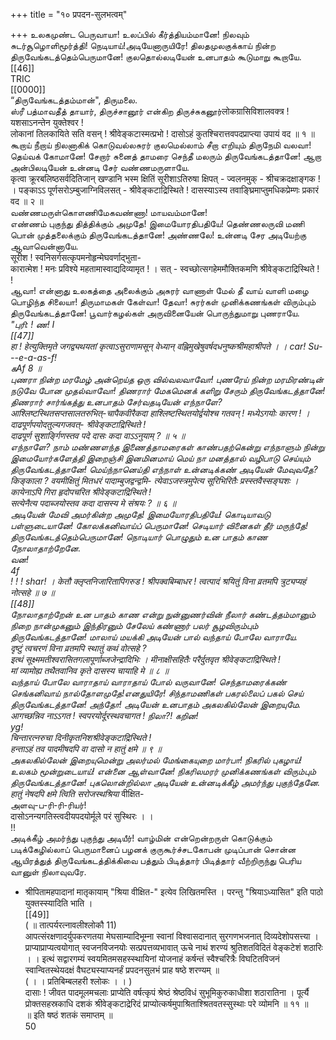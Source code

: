 +++
title = "१० प्रपदन-सुलभत्वम्"

+++
உலகமுண்ட பெருவாயா! உலப்பில் கீர்த்தியம்மானே! நிலவும் சுடர்சூழொளிமூர்த்தி! நெடியாய்!அடியேனாருயிரே! திலதமுலகுக்காய் நின்ற திருவேங்கடத்தெம்பெருமானே! குலதொல்லடியேன் உனபாதம் கூடுமாறு கூறாயே.   
[[46]]  
TRIC   
[[0000]]  
“திருவேங்கடத்தம்மான்", திருமலை.   
ஸ்ரீ பத்மாவதீத் தாயார், திருச்சானூர் என்கிற திருச்சுகனூர்लोकग्रासिविशालवक्त्र ! यशसाऽनन्तेन युक्तेश्वर !   
लोकानां तिलकायिते सति वसन् ! श्रीवेङ्कटास्मत्प्रभो ! दासोऽहं कुतश्चिरात्तवपदप्राप्त्या उपायं वद ॥ १ ॥   
கூறாய் நீறாய் நிலனாகிக் கொடுவல்லசுரர் குலமெல்லாம் சீறா எறியும் திருநேமி வலவா! தெய்வக் கோமானே! சேறார் சுனைத் தாமரை செந்தீ மலரும் திருவேங்கடத்தானே! ஆறா அன்பிலடியேன் உன்னடி சேர் வண்ணமருளாயே.   
कृत्वा क्रूरबलिष्ठसर्वदितिजान् खण्डानि भस्म क्षितिं सूरीशाऽतिरुषा क्षिपत् - ज्वलनमुक् - श्रीचक्रदक्षाङ्गक ! । पङ्काऽऽ पूर्णसरोऽम्बुजाग्निविलसत् - श्रीवेङ्कटाद्रिस्थिते ! दासस्याऽस्य तवाङ्घ्रिमाप्तुमधिकप्रेम्णः प्रकारं वद ॥ २ ॥   
வண்ணமருள்கொௗணிமேகவண்ணா! மாயவம்மானே!   
எண்ணம் புகுந்து தித்திக்கும் அமுதே! இமையோரதிபதியே! தெண்ணலருவி மணி பொன் முத்தலைக்கும் திருவேங்கடத்தானே! அண்ணலே! உன்னடி சேர அடியேற்கு ஆவாவென்னாயே.   
सूरीश ! स्वनिसर्गसत्कृपमनोहृन्मेघवर्णाद्भुता-   
कारात्मेश ! मनः प्रविश्ये महतामास्वाद्यदिव्यामृत ! । सत् - स्वच्छोत्सगहेममौक्तिकमणि श्रीवेङ्कटाद्रिस्थिते !   
!   
ஆவா! என்னாது உலகத்தை அலைக்கும் அசுரர் வாணாள் மேல் தீ வாய் வாளி மழை பொழிந்த சிலையா! திருமாமகள் கேள்வா! தேவா! சுரர்கள் முனிக்கணங்கள் விரும்பும் திருவேங்கடத்தானே! பூவார்கழல்கள் அருவினையேன் பொருந்துமாறு புணராயே.   
*"புரி: ! ண! I   
[[47]]  
हा ! हेत्युक्तिमृते जगद्व्यथयतां कृत्वाऽसुराणामसून् वेध्यान् वह्निमुखेषुवर्षदधनुष्कश्रीमहाश्रीपते । । car! Su---e-a-as-f!   
கAf 8 ॥   
புணரா நின்ற மரமேழ் அன்றெய்த ஒரு வில்வலவாவோ! புணரேய் நின்ற மரமிரண்டின் நடுவே போன முதல்வாவோ! திணரார் மேகமெனக் களிறு சேரும் திருவேங்கடத்தானே! திணரார் சார்ங்கத்து உனபாதம் சேர்வதடியேன் எந்நாளே?   
आश्लिष्टस्थितसप्तसालतरुभित्-चापैकवीरैकदा हाश्लिष्टस्थितयोर्द्वयोश्च गतवन् ! मध्येऽगयोः कारण ! । दाढपूर्णपयोदतुल्यगजवत्- श्रीवेङ्कटाद्रिस्थिते !   
दाढपूर्ण सुशार्ङ्गिणस्तव पदे दासः कदा वाऽऽनुयाम् ? ॥ ५ ॥   
எந்நாளே? நாம் மண்ணளந்த இணைத்தாமரைகள் காண்பதற்கென்று எந்நாளும் நின்று இமையோர்களேத்தி இறைஞ்சி இனமினமாய் மெய் நா மனத்தால் வழிபாடு செய்யும் திருவேங்கடத்தானே! மெய்ந்நானெய்தி எந்நாள் உன்னடிக்கண் அடியேன் மேவுவதே?   
किङ्काला ? वयमीक्षितुं मितधरं पादाम्बुजद्वन्द्वमि- त्येवाऽजस्त्रमुपेत्य सूरिभिरितैः प्रस्स्तवैस्सङ्घशः । कायेनाऽपि गिरा हृदोपचरित श्रीवेङ्कटाद्रिस्थिते !   
सत्येनैत्य पदाब्जयोस्तव कदा दासस्य मे संश्रयः ? ॥ ६ ॥   
அடியேன் மேவி அமர்கின்ற அமுதே! இமையோரதிபதியே! கொடியாவடு பள்ளுடையானே! கோலக்கனிவாய்ப் பெருமானே! செடியார் வினைகள் தீர் மருந்தே!திருவேங்கடத்தெம்பெருமானே! நொடியார் பொழுதும் உன பாதம் காண நோலாதாற்றேனே.   
வன!   
4f   
! ! ! shar! । केतौ क्लृप्तनिजारितापिगरुड ! श्रीपक्वबिम्बाधर ! त्वत्पादं श्रयितुं विना व्रतमपि त्रुट्यप्यहं नोत्सहे ॥ ७ ॥   
[[48]]  
நோலாதாற்றேன் உன பாதம் காண என்று நுன்னுணர்வின் நீலார் கண்டத்தம்மானும் நிறை நான்முகனும் இந்திரனும் சேலேய் கண்ணார் பலர் சூழவிரும்பும் திருவேங்கடத்தானே! மாலாய் மயக்கி அடியேன் பால் வந்தாய் போலே வாராயே.   
दृष्टुं त्वचरणं विना व्रतमपि स्थातुं कथं वोत्सहे ?   
इत्थं सूक्ष्ममतीश्वरासितगलापूर्णाब्जजेन्द्रादिभिः । मीनाक्षीसहितैः परैर्दुतवृत श्रीवेङ्कटाद्रिस्थिते !   
मां व्यामोह्य तथैतवानिव कृते दासस्य चायाहि मे ॥ ८ ॥   
வந்தாய் போலே வாராதாய் வாராதாய் போல் வருவானே! செந்தாமரைக்கண் செங்கனிவாய் நால்தோளமுதே!எனதுயிரே! சிந்தாமணிகள் பகரல்லைப் பகல் செய் திருவேங்கடத்தானே! அந்தோ! அடியேன் உனபாதம் அகலகில்லேன் இறையுமே.   
आगच्छन्निव नाऽऽगत ! स्वपरयोर्दूरस्थवचागत ! நிலா?! கறின!   
yg!   
चिन्तारत्नरुचा दिनीकृतनिशश्रीवेङ्कटाद्रिस्थिते !   
हन्ताऽहं तव पादमीषदपि वा दासो न हातुं क्षमे ॥ ९ ॥   
அகலகில்லேன் இறையுமென்று அலர்மல் மேங்கையுறை மார்பா! நிகரில் புகழாய்! உலகம் மூன்றுடையாய்! என்னை ஆள்வானே! நிகரிலமரர் முனிக்கணங்கள் விரும்பும் திருவேங்கடத்தானே! புகலொன்றில்லா அடியேன் உன்னடிக்கீழ் அமர்ந்து புகுந்தேனே.   
हातुं नेषदपि क्षमे त्विति सरोजस्थश्रिया* वीक्षित-   
அளவு-ப-ரி-ரி-ரியர்!   
दासोऽनन्यगतिस्त्वदीयपदयोर्मूले परं सुस्थिरः । ।   
!!   
அடிக்கீழ் அமர்ந்து புகுந்து அடியீர்! வாழ்மின் என்றென்றருள் கொடுக்கும் படிக்கேழில்லாப் பெருமானைப் பழனக் குருகூர்ச்சடகோபன் முடிப்பான் சொன்ன ஆயிரத்துத் திருவேங்கடத்திக்கிவை பத்தும் பிடித்தார் பிடித்தார் வீற்றிருந்து பெரிய வானுள் நிலாவுவரே.   
* श्रीपितामहपादानां मातृकायाम् "श्रिया वीक्षित-" इत्येव लिखितमस्ति । परन्तु "श्रियाऽध्यासित" इति पाठो युक्तस्स्यादिति भाति ।   
[[49]]  
( ॥ तात्पर्यरत्नावलीश्लोकौ 11)   
आपत्संरक्षणादर्युपकरणतया मेघसाम्यादिभूम्ना स्वानां विश्वासदानात् सुरगणभजनात् दिव्यदेशोपसत्त्या । प्राप्याप्राप्यत्वयोगात् स्वजनविजनयोः सत्प्रपत्तव्यभावात् ऊचे नाथं शरण्यं श्रुतिशतविदितं वेङ्कटेशं शठारिः । । इत्थं सद्वारगम्यं स्वयमितमसहस्स्थायिनां योजनाहं कर्षन्तं स्वैश्चरित्रैः विघटितविजनं स्वान्वितस्थेयदक्षं वैघट्यस्याप्यनर्हं प्रपदनसुलभं प्राह षष्ठे शरण्यम् ॥   
( । । प्रतिबिम्बलहरी श्लोकः । । )   
दासाः ! जीवत पादमूलमचलाः प्राप्येति वर्षत्कृपं श्रेष्ठं श्रेष्ठविधं सुभूमिकुरुकाधीशा शठारातिना । पूर्त्यै प्रोक्तसहस्रकाधि दशकं श्रीवेङ्कटाद्रेरिदं प्राप्योत्कर्षमुपाश्रिताश्श्रितवतस्सुस्थाः परे व्योमनि ॥ ११ ॥   
॥ इति षष्ठं शतकं समाप्तम् ॥   
50